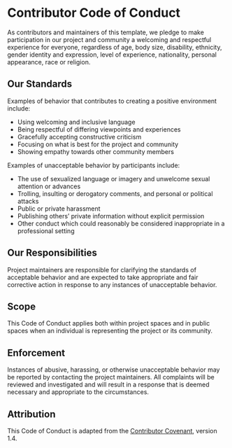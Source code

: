 # Contributor Code of Conduct

As contributors and maintainers of this template, we pledge to make 
participation in our project and community a welcoming and respectful experience
for everyone, regardless of age, body size, disability, ethnicity, gender identity
and expression, level of experience, nationality, personal appearance, race or religion.

## Our Standards

Examples of behavior that contributes to creating a positive environment include:

- Using welcoming and inclusive language
- Being respectful of differing viewpoints and experiences
- Gracefully accepting constructive criticism
- Focusing on what is best for the project and community
- Showing empathy towards other community members

Examples of unacceptable behavior by participants include:

- The use of sexualized language or imagery and unwelcome sexual attention or advances
- Trolling, insulting or derogatory comments, and personal or political attacks
- Public or private harassment
- Publishing others’ private information without explicit permission
- Other conduct which could reasonably be considered inappropriate in a professional setting

## Our Responsibilities

Project maintainers are responsible for clarifying the standards of acceptable behavior
and are expected to take appropriate and fair corrective action in response to any 
instances of unacceptable behavior.

## Scope

This Code of Conduct applies both within project spaces and in public spaces when an
individual is representing the project or its community.

## Enforcement

Instances of abusive, harassing, or otherwise unacceptable behavior may be reported
by contacting the project maintainers. All complaints will be reviewed and 
investigated and will result in a response that is deemed necessary and appropriate 
to the circumstances.

## Attribution

This Code of Conduct is adapted from the [Contributor Covenant](https://www.contributor-covenant.org), version 1.4.
